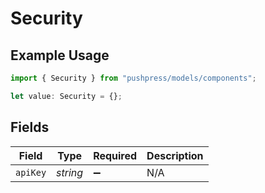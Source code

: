 # Security

## Example Usage

```typescript
import { Security } from "pushpress/models/components";

let value: Security = {};
```

## Fields

| Field              | Type               | Required           | Description        |
| ------------------ | ------------------ | ------------------ | ------------------ |
| `apiKey`           | *string*           | :heavy_minus_sign: | N/A                |